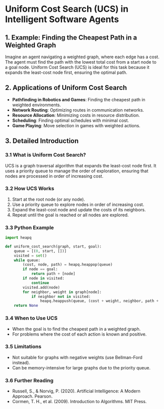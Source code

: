 # Uniform Cost Search (UCS) in Intelligent Software Agents

## 1. Example: Finding the Cheapest Path in a Weighted Graph

Imagine an agent navigating a weighted graph, where each edge has a cost. The agent must find the path with the lowest total cost from a start node to a goal node. Uniform Cost Search (UCS) is ideal for this task because it expands the least-cost node first, ensuring the optimal path.

## 2. Applications of Uniform Cost Search

- **Pathfinding in Robotics and Games**: Finding the cheapest path in weighted environments.
- **Network Routing**: Optimizing routes in communication networks.
- **Resource Allocation**: Minimizing costs in resource distribution.
- **Scheduling**: Finding optimal schedules with minimal cost.
- **Game Playing**: Move selection in games with weighted actions.

## 3. Detailed Introduction

### 3.1 What is Uniform Cost Search?

UCS is a graph traversal algorithm that expands the least-cost node first. It uses a priority queue to manage the order of exploration, ensuring that nodes are processed in order of increasing cost.

### 3.2 How UCS Works

1. Start at the root node (or any node).
2. Use a priority queue to explore nodes in order of increasing cost.
3. Expand the least-cost node and update the costs of its neighbors.
4. Repeat until the goal is reached or all nodes are explored.

### 3.3 Python Example

```python
import heapq

def uniform_cost_search(graph, start, goal):
    queue = [(0, start, [])]
    visited = set()
    while queue:
        (cost, node, path) = heapq.heappop(queue)
        if node == goal:
            return path + [node]
        if node in visited:
            continue
        visited.add(node)
        for neighbor, weight in graph[node]:
            if neighbor not in visited:
                heapq.heappush(queue, (cost + weight, neighbor, path + [node]))
    return None
```

### 3.4 When to Use UCS

- When the goal is to find the cheapest path in a weighted graph.
- For problems where the cost of each action is known and positive.

### 3.5 Limitations

- Not suitable for graphs with negative weights (use Bellman-Ford instead).
- Can be memory-intensive for large graphs due to the priority queue.

### 3.6 Further Reading

- Russell, S., & Norvig, P. (2020). Artificial Intelligence: A Modern Approach. Pearson.
- Cormen, T. H., et al. (2009). Introduction to Algorithms. MIT Press. 